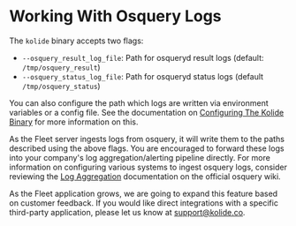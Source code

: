 Working With Osquery Logs
=========================

The `kolide` binary accepts two flags:

- `--osquery_result_log_file`: Path for osqueryd result logs (default: `/tmp/osquery_result`)
- `--osquery_status_log_file`: Path for osqueryd status logs (default `/tmp/osquery_status`)

You can also configure the path which logs are written via environment variables or a config file. See the documentation on [Configuring The Kolide Binary](../infrastructure/configuring-the-kolide-binary.md) for more information on this.

As the Fleet server ingests logs from osquery, it will write them to the paths described using the above flags. You are encouraged to forward these logs into your company's log aggregation/alerting pipeline directly. For more information on configuring various systems to ingest osquery logs, consider reviewing the [Log Aggregation](https://osquery.readthedocs.io/en/stable/deployment/log-aggregation/) documentation on the official osquery wiki.

As the Fleet application grows, we are going to expand this feature based on customer feedback. If you would like direct integrations with a specific third-party application, please let us know at [support@kolide.co](mailto:support@kolide.co).
